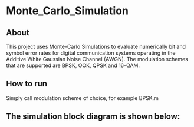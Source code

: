 # Monte_Carlo_Simulation

## About  

This project uses Monte-Carlo Simulations to evaluate numerically bit and symbol error rates for digital communication systems operating in the Additive White Gaussian 
Noise Channel (AWGN). The modulation schemes that are supported are BPSK, OOK, QPSK and 16-QAM.

## How to run

Simply call modulation scheme of choice, for example BPSK.m

## The simulation block diagram is shown below:
